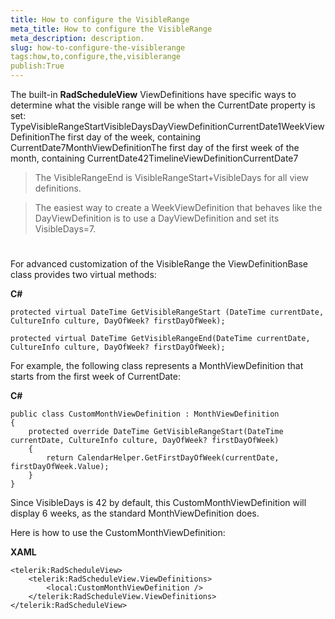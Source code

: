 ```yaml
---
title: How to configure the VisibleRange
meta_title: How to configure the VisibleRange
meta_description: description.
slug: how-to-configure-the-visiblerange
tags:how,to,configure,the,visiblerange
publish:True
---
```



The built-in __RadScheduleView__ ViewDefinitions have specific ways to determine what the visible range will be when the CurrentDate property is set:
			TypeVisibleRangeStartVisibleDaysDayViewDefinitionCurrentDate1WeekViewDefinitionThe first day of the week, containing CurrentDate7MonthViewDefinitionThe first day of the first week of the month, containing CurrentDate42TimelineViewDefinitionCurrentDate7

>The VisibleRangeEnd is VisibleRangeStart+VisibleDays for all view definitions.

>The easiest way to create a WeekViewDefinition that behaves like the DayViewDefinition is to use a DayViewDefinition and set its VisibleDays=7.

# 

For advanced customization of the VisibleRange the ViewDefinitionBase class provides two virtual methods:
				


 __C#__
    


	protected virtual DateTime GetVisibleRangeStart (DateTime currentDate, CultureInfo culture, DayOfWeek? firstDayOfWeek);
	
	protected virtual DateTime GetVisibleRangeEnd(DateTime currentDate, CultureInfo culture, DayOfWeek? firstDayOfWeek);
	





For example, the following class represents a MonthViewDefinition that starts from the first week of CurrentDate:
   				


 __C#__
    


	public class CustomMonthViewDefinition : MonthViewDefinition
	{
		protected override DateTime GetVisibleRangeStart(DateTime currentDate, CultureInfo culture, DayOfWeek? firstDayOfWeek)
		{
			return CalendarHelper.GetFirstDayOfWeek(currentDate, firstDayOfWeek.Value);
		}
	}





Since VisibleDays is 42 by default, this CustomMonthViewDefinition will display 6 weeks, as the standard MonthViewDefinition does.

Here is how to use the CustomMonthViewDefinition:


 __XAML__
    


	<telerik:RadScheduleView>
		<telerik:RadScheduleView.ViewDefinitions>
			<local:CustomMonthViewDefinition />
		</telerik:RadScheduleView.ViewDefinitions>
	</telerik:RadScheduleView>


